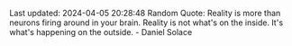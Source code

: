 Last updated: 2024-04-05 20:28:48
Random Quote: Reality is more than neurons firing around in your brain. Reality is not what's on the inside. It's what's happening on the outside. - Daniel Solace